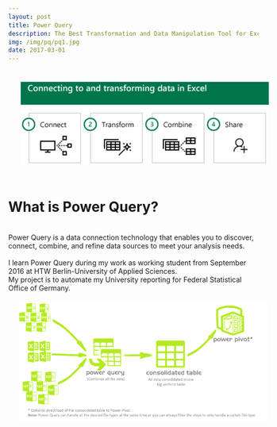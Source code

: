 ```yaml
---
layout: post
title: Power Query
description: The Best Transformation and Data Manipulation Tool for Excel
img: /img/pq/pq1.jpg
date: 2017-03-01
---
```


<img class="center" src="/img/pq/pq2.PNG" style="padding:25px">

# What is Power Query?
<Br>
Power Query is a data connection technology that enables you to discover, connect, combine, and refine data sources to meet your analysis needs.
<Br>
<Br>
I learn Power Query during my work as working student from September 2016 at HTW Berlin-University of Applied Sciences. 
<Br> My project is to automate my University reporting for Federal Statistical Office of Germany.

<img class="center" src="/img/pq/pq3.png" style="padding:20px">

 
